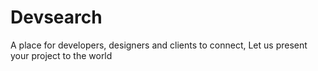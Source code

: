 # Devsearch
A place for developers, designers and clients to connect, Let us present your project to the world
